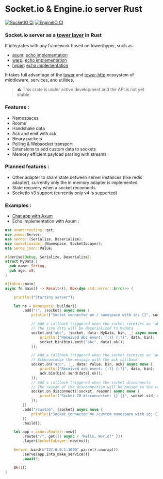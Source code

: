 # Socket.io & Engine.io server Rust
[![SocketIO CI](https://github.com/Totodore/socketioxide/actions/workflows/socketio-ci.yml/badge.svg)](https://github.com/Totodore/socketioxide/actions/workflows/socketio-ci.yml)
[![EngineIO CI](https://github.com/Totodore/socketioxide/actions/workflows/engineio-ci.yml/badge.svg)](https://github.com/Totodore/socketioxide/actions/workflows/engineio-ci.yml)

### Socket.io server as a [tower layer](https://docs.rs/tower/latest/tower/) in Rust
It integrates with any framework based on tower/hyper, such as:
* [axum](https://docs.rs/axum/latest/axum/): [echo implementation](./examples/src/socketio-echo/axum_echo.rs)
* [warp](https://docs.rs/warp/latest/warp/): [echo implementation](./examples/src/socketio-echo/warp_echo.rs)
* [hyper](https://docs.rs/hyper/latest/hyper/): [echo implementation](./examples/src/socketio-echo/hyper_echo.rs)

It takes full advantage of the [tower](https://docs.rs/tower/latest/tower/) and [tower-http](https://docs.rs/tower-http/latest/tower_http/) ecosystem of middleware, services, and utilities.


> ⚠️ This crate is under active development and the API is not yet stable.

### Features :
* Namespaces
* Rooms
* Handshake data
* Ack and emit with ack
* Binary packets
* Polling & Websocket transport
* Extensions to add custom data to sockets
* Memory efficient payload parsing with streams

### Planned features :
* Other adapter to share state between server instances (like redis adapter), currently only the in memory adapter is implemented
* State recovery when a socket reconnects
* SocketIo v3 support (currently only v4 is supported)

### Examples :
* [Chat app with Axum](./examples/src/chat)
* Echo implementation with Axum :
```rust
use axum::routing::get;
use axum::Server;
use serde::{Serialize, Deserialize};
use socketioxide::{Namespace, SocketIoLayer};
use serde_json::Value;

#[derive(Debug, Serialize, Deserialize)]
struct MyData {
  pub name: String,
  pub age: u8,
}

#[tokio::main]
async fn main() -> Result<(), Box<dyn std::error::Error>> {

    println!("Starting server");

    let ns = Namespace::builder()
        .add("/", |socket| async move {
            println!("Socket connected on / namespace with id: {}", socket.sid);

            // Add a callback triggered when the socket receives an 'abc' event
            // The json data will be deserialized to MyData
            socket.on("abc", |socket, data: MyData, bin, _| async move {
                println!("Received abc event: {:?} {:?}", data, bin);
                socket.bin(bin).emit("abc", data).ok();
            });

            // Add a callback triggered when the socket receives an 'acb' event
            // Ackknowledge the message with the ack callback
            socket.on("acb", |_, data: Value, bin, ack| async move {
                println!("Received acb event: {:?} {:?}", data, bin);
                ack.bin(bin).send(data).ok();
            });
            // Add a callback triggered when the socket disconnects
            // The reason of the disconnection will be passed to the callback
            socket.on_disconnect(|socket, reason| async move {
                println!("Socket.IO disconnected: {} {}", socket.sid, reason);
            });
        })
        .add("/custom", |socket| async move {
            println!("Socket connected on /custom namespace with id: {}", socket.sid);
        })
        .build();

    let app = axum::Router::new()
        .route("/", get(|| async { "Hello, World!" }))
        .layer(SocketIoLayer::new(ns));

    Server::bind(&"127.0.0.1:3000".parse().unwrap())
        .serve(app.into_make_service())
        .await?;

    Ok(())
}
```
